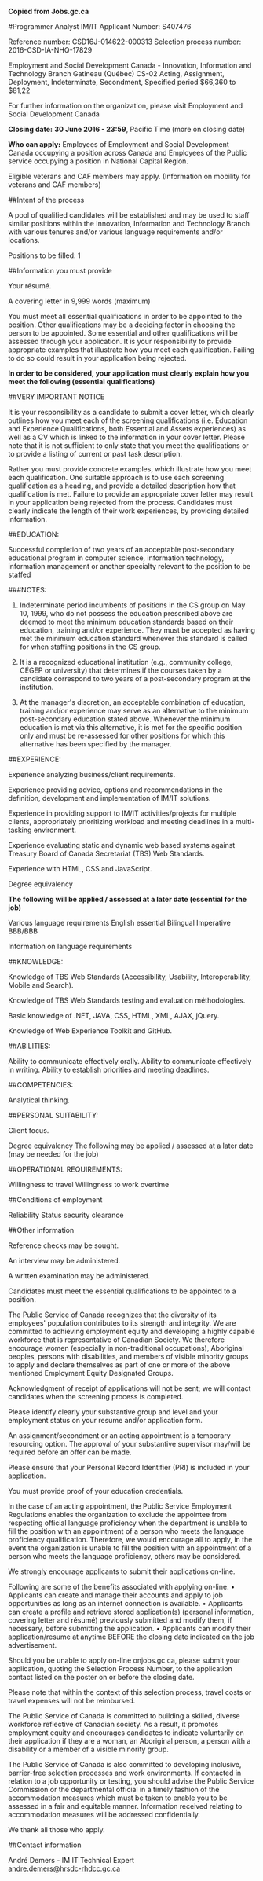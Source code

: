 **Copied from Jobs.gc.ca**

#Programmer Analyst IM/IT 
Applicant Number: S407476

Reference number: CSD16J-014622-000313
Selection process number: 2016-CSD-IA-NHQ-17829

Employment and Social Development Canada - Innovation, Information and Technology Branch
Gatineau (Québec)
CS-02
Acting, Assignment, Deployment, Indeterminate, Secondment, Specified period
$66,360 to $81,22

For further information on the organization, please visit Employment and Social Development Canada

**Closing date:** **30 June 2016 - 23:59**, Pacific Time (more on closing date)

**Who can apply:** Employees of Employment and Social Development Canada occupying a position across Canada and Employees of the Public service occupying a position in National Capital Region.

Eligible veterans and CAF members may apply.  (Information on mobility for veterans and CAF members) 

##Intent of the process

A pool of qualified candidates will be established and may be used to staff similar positions within the Innovation, Information and Technology Branch with various tenures and/or various language requirements and/or locations.

Positions to be filled: 1

##Information you must provide

Your résumé.

A covering letter in 9,999 words (maximum)

You must meet all essential qualifications in order to be appointed to the position. Other qualifications may be a deciding factor in choosing the person to be appointed. Some essential and other qualifications will be assessed through your application. It is your responsibility to provide appropriate examples that illustrate how you meet each qualification. Failing to do so could result in your application being rejected.

**In order to be considered, your application must clearly explain how you meet the following (essential qualifications)**

##VERY IMPORTANT NOTICE

It is your responsibility as a candidate to submit a cover letter, which clearly outlines how you meet each of the screening qualifications (i.e. Education and Experience Qualifications, both Essential and Assets experiences) as well as a CV which is linked to the information in your cover letter. Please note that it is not sufficient to only state that you meet the qualifications or to provide a listing of current or past task description. 

Rather you must provide concrete examples, which illustrate how you meet each qualification. One suitable approach is to use each screening qualification as a heading, and provide a detailed description how that qualification is met. Failure to provide an appropriate cover letter may result in your application being rejected from the process. Candidates must clearly indicate the length of their work experiences, by providing detailed information.

##EDUCATION:

Successful completion of two years of an acceptable post-secondary educational program in computer science, information technology, information management or another specialty relevant to the position to be staffed

###NOTES:

1. Indeterminate period incumbents of positions in the CS group on May 10, 1999, who do not possess the education prescribed above are deemed to meet the minimum education standards based on their education, training and/or experience. They must be accepted as having met the minimum education standard whenever this standard is called for when staffing positions in the CS group.

2. It is a recognized educational institution (e.g., community college, CÉGEP or university) that determines if the courses taken by a candidate correspond to two years of a post-secondary program at the institution.

3. At the manager's discretion, an acceptable combination of education, training and/or experience may serve as an alternative to the minimum post-secondary education stated above. Whenever the minimum education is met via this alternative, it is met for the specific position only and must be re-assessed for other positions for which this alternative has been specified by the manager.

##EXPERIENCE:

Experience analyzing business/client requirements.

Experience providing advice, options and recommendations in the definition, development and implementation of IM/IT solutions.

Experience in providing support to IM/IT activities/projects for multiple clients, appropriately prioritizing workload and meeting deadlines in a multi-tasking environment.

Experience evaluating static and dynamic web based systems against Treasury Board of Canada Secretariat (TBS) Web Standards.

Experience with HTML, CSS and JavaScript.

Degree equivalency

**The following will be applied / assessed at a later date (essential for the job)**

Various language requirements
English essential
Bilingual Imperative BBB/BBB

Information on language requirements

##KNOWLEDGE:

Knowledge of TBS Web Standards (Accessibility, Usability, Interoperability, Mobile and Search).

Knowledge of TBS Web Standards testing and evaluation méthodologies.

Basic knowledge of .NET, JAVA, CSS, HTML, XML, AJAX, jQuery.

Knowledge of Web Experience Toolkit and GitHub.

##ABILITIES:

Ability to communicate effectively orally.
Ability to communicate effectively in writing.
Ability to establish priorities and meeting deadlines.

##COMPETENCIES:

Analytical thinking.

##PERSONAL SUITABILITY:

Client focus.

Degree equivalency
The following may be applied / assessed at a later date (may be needed for the job)

##OPERATIONAL REQUIREMENTS:

Willingness to travel
Willingness to work overtime

##Conditions of employment

Reliability Status security clearance

##Other information

Reference checks may be sought.

An interview may be administered.

A written examination may be administered.

Candidates must meet the essential qualifications to be appointed to a position.

The Public Service of Canada recognizes that the diversity of its employees' population contributes to its strength and integrity. We are committed to achieving employment equity and developing a highly capable workforce that is representative of Canadian Society. We therefore encourage women (especially in non-traditional occupations), Aboriginal peoples, persons with disabilities, and members of visible minority groups to apply and declare themselves as part of one or more of the above mentioned Employment Equity Designated Groups.

Acknowledgment of receipt of applications will not be sent; we will contact candidates when the screening process is completed.

Please identify clearly your substantive group and level and your employment status on your resume and/or application form.

An assignment/secondment or an acting appointment is a temporary resourcing option. The approval of your substantive supervisor may/will be required before an offer can be made.

Please ensure that your Personal Record Identifier (PRI) is included in your application.

You must provide proof of your education credentials.

In the case of an acting appointment, the Public Service Employment Regulations enables the organization to exclude the appointee from respecting official language proficiency when the department is unable to fill the position with an appointment of a person who meets the language proficiency qualification. Therefore, we would encourage all to apply, in the event the organization is unable to fill the position with an appointment of a person who meets the language proficiency, others may be considered.

We strongly encourage applicants to submit their applications on-line.

Following are some of the benefits associated with applying on-line:
• Applicants can create and manage their accounts and apply to job opportunities as long as an internet connection is available.
• Applicants can create a profile and retrieve stored application(s) (personal information, covering letter and résumé) previously submitted and modify them, if necessary, before submitting the application.
• Applicants can modify their application/resume at anytime BEFORE the closing date indicated on the job advertisement.

Should you be unable to apply on-line onjobs.gc.ca, please submit your application, quoting the Selection Process Number, to the application contact listed on the poster on or before the closing date.

Please note that within the context of this selection process, travel costs or travel expenses will not be reimbursed.

The Public Service of Canada is committed to building a skilled, diverse workforce reflective of Canadian society. As a result, it promotes employment equity and encourages candidates to indicate voluntarily on their application if they are a woman, an Aboriginal person, a person with a disability or a member of a visible minority group.

The Public Service of Canada is also committed to developing inclusive, barrier-free selection processes and work environments. If contacted in relation to a job opportunity or testing, you should advise the Public Service Commission or the departmental official in a timely fashion of the accommodation measures which must be taken to enable you to be assessed in a fair and equitable manner. Information received relating to accommodation measures will be addressed confidentially.

We thank all those who apply.

##Contact information

André Demers - IM IT Technical Expert   
andre.demers@hrsdc-rhdcc.gc.ca
